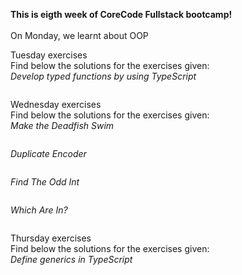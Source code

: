 **This is eigth week of CoreCode Fullstack bootcamp!**<br><br>
On Monday, we learnt about OOP <br>

Tuesday exercises<br>
Find below the solutions for the exercises given:<br>
*Develop typed functions by using TypeScript*<br>
```
```

Wednesday exercises<br>
Find below the solutions for the exercises given:<br>
*Make the Deadfish Swim*<br>
```
```
*Duplicate Encoder*<br>
```
```
*Find The Odd Int*<br>
```
```
*Which Are In?*<br>
```
```

Thursday exercises<br>
Find below the solutions for the exercises given:<br>
*Define generics in TypeScript*<br>
```
```


